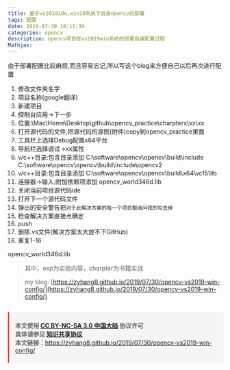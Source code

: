 ```yaml
---
title: 基于vs2019ide,win10系统下自身opencv的部署
tags: 配置
date: 2019-07-30 10:11:39
categories: opencv
description: opencv项目在vs2019win系统的部署自身配置过程
Mathjax:
---
```


由于部署配置比较麻烦,而且容易忘记,所以写这个blog来方便自己以后再次进行配置

1. 修改文件夹名字
2. 项目名称(google翻译)
3. 新建项目
4. 控制台应用->下一步
5. 位置:\\Mac\Home\Desktop\github\opencv_practice\charpterx\xx\xx
6. 打开源代码的文件,把源代码的源图(附件)copy到opencv_practice里面
7. 工具栏上选择Debug配置x64平台
8. 导航栏选择调试->xx属性
9. v/c++目录:包含目录添加  C:\software\opencv\opencv\build\include   C:\software\opencv\opencv\build\include\opencv2
10. v/c++目录:包含目录添加  C:\software\opencv\opencv\build\x64\vc15\lib
11. 连接器->输入:附加依赖项添加   opencv_world346d.lib
12. 关闭当前项目源代码ide
13. 打开下一个源代码文件
14. 弹出的安全警告把```对于此解决方案的每一个项目都询问我的勾去掉```
15. 检查解决方案直接点确定
16. push
17. 删除.vs文件(解决方案太大放不下GitHub)
18. 重复1-16

opencv_world346d.lib

> 其中，exp为实验内容，charpter为书籍实战

>my blog: [https://zyhang8.github.io/2019/07/30/opencv-vs2019-win-config/](https://zyhang8.github.io/2019/07/30/opencv-vs2019-win-config/)

<blockquote style="margin: 2em 0 0;padding: 0.5em 1em;border-left: 3px solid #F44336;background-color: #F5F5F5;list-style: none;"><p> <strong>本文使用 <a href="https://creativecommons.org/licenses/by-nc-sa/3.0/cn/">CC BY-NC-SA 3.0 中国大陆</a> 协议许可<br>具体请参见 <a href="https://zyhang8.github.io/agree/">知识共享协议</a></strong><br> <strong>本文链接：</strong><a href="https://zyhang8.github.io/2019/07/30/opencv-vs2019-win-config/">https://zyhang8.github.io/2019/07/30/opencv-vs2019-win-config/</a></p></blockquote>
